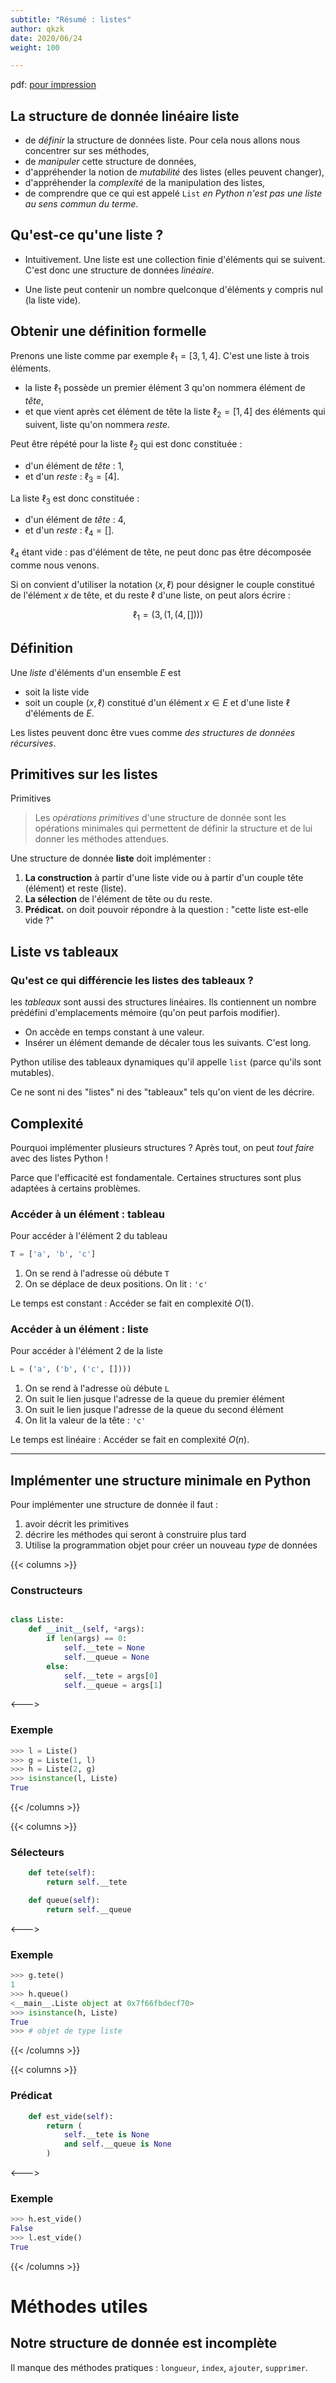 ```yaml
---
subtitle: "Résumé : listes"
author: qkzk
date: 2020/06/24
weight: 100

---
```


pdf: [pour impression](/uploads/docnsitale/listes/listes_resume.pdf)


## La structure de donnée linéaire **liste**


- de _définir_ la structure de données liste. Pour cela nous allons nous concentrer sur ses méthodes,
- de _manipuler_ cette structure de données,
- d'appréhender la notion de _mutabilité_ des listes (elles peuvent changer),
- d'appréhender la _complexité_ de la manipulation des listes,
- de comprendre que ce qui est appelé `List` _en Python n'est pas une liste au sens commun du terme_.


## Qu'est-ce qu'une liste ?

* Intuitivement. Une liste est une collection finie d'éléments qui se suivent. C'est donc une structure de données *linéaire*.

* Une liste peut contenir un nombre quelconque d'éléments y compris nul (la liste vide).

## Obtenir une définition formelle

Prenons une liste comme par exemple $\ell_1 = [3, 1, 4]$.  C'est une liste à trois éléments.


* la liste $\ell_1$ possède un premier élément $3$ qu'on nommera élément de *tête*,
* et que vient après cet élément de tête la liste $\ell_2 = [1, 4]$ des éléments qui suivent,
  liste qu'on nommera *reste*.


Peut être répété pour la liste $\ell_2$ qui est donc constituée :

* d'un élément de *tête* : $1$,
* et d'un *reste* : $\ell_3 = [4]$.

La liste $\ell_3$ est donc constituée :

* d'un élément de *tête* : $4$,
* et d'un *reste* : $\ell_4 = []$.

$\ell_4$ étant vide : pas d'élément de tête, ne peut donc pas être décomposée comme nous venons.



Si on convient d'utiliser la notation $(x,\ell)$ pour désigner le couple constitué de
l'élément $x$ de tête, et du reste $\ell$ d'une liste, on peut alors écrire :


$$\ell_1 = (3, (1, (4, [])))$$



## Définition


Une *liste* d'éléments d'un ensemble $E$ est

* soit la liste vide
* soit un couple $(x,\ell)$ constitué d'un élément $x\in E$
 et d'une liste $\ell$ d'éléments de $E$.

Les listes peuvent donc être vues comme _des structures de données récursives_.

## Primitives sur les listes


Primitives

>   Les _opérations primitives_ d'une structure de donnée sont les opérations minimales qui permettent de définir la structure et de lui donner les méthodes attendues.




Une structure de donnée **liste** doit implémenter :

1. **La construction** à partir d'une liste vide ou à partir d'un couple tête (élément) et reste (liste).
2. **La sélection** de l'élément de tête ou du reste.
3. **Prédicat.** on doit pouvoir répondre à la question : "cette liste est-elle vide ?"

## Liste vs tableaux

### Qu'est ce qui différencie les listes des tableaux ?

les _tableaux_ sont aussi des structures linéaires. Ils contiennent un nombre
prédéfini d'emplacements mémoire (qu'on peut parfois modifier).

* On accède en temps constant à une valeur.
* Insérer un élément demande de décaler tous les suivants. C'est long.

Python utilise des tableaux dynamiques qu'il appelle `list` (parce qu'ils sont mutables).

Ce ne sont ni des "listes" ni des "tableaux" tels qu'on vient de les décrire.

## Complexité


Pourquoi implémenter plusieurs structures ? Après tout, on peut
_tout faire_ avec des listes Python !

Parce que l'efficacité est fondamentale. Certaines structures sont plus adaptées à certains problèmes.


### Accéder à un élément : tableau

Pour accéder à l'élément 2 du tableau

```python
T = ['a', 'b', 'c']
```

1. On se rend à l'adresse où débute `T`
2. On se déplace de deux positions. On lit : `'c'`

Le temps est constant : Accéder se fait en complexité $O(1)$.

### Accéder à un élément : liste

Pour accéder à l'élément 2 de la liste

```python
L = ('a', ('b', ('c', [])))
```

1. On se rend à l'adresse où débute `L`
2. On suit le lien jusque l'adresse de la queue du premier élément
2. On suit le lien jusque l'adresse de la queue du second élément
3. On lit la valeur de la tête : `'c'`

Le temps est linéaire : Accéder se fait en complexité $O(n)$.

---


## Implémenter une structure minimale en Python

Pour implémenter une structure de donnée il faut :

1. avoir décrit les primitives
2. décrire les méthodes qui seront à construire plus tard
3. Utilise la programmation objet pour créer un nouveau _type_ de données

{{< columns >}} <!-- begin columns block -->
### Constructeurs

```python

class Liste:
    def __init__(self, *args):
        if len(args) == 0:
            self.__tete = None
            self.__queue = None
        else:
            self.__tete = args[0]
            self.__queue = args[1]
```
<---> <!-- magic separator, between columns -->


### Exemple

```python
>>> l = Liste()
>>> g = Liste(1, l)
>>> h = Liste(2, g)      
>>> isinstance(l, Liste) 
True                     
```

{{< /columns >}}

{{< columns >}}
### Sélecteurs

```python
    def tete(self):
        return self.__tete

    def queue(self):
        return self.__queue
```
<--->
### Exemple

```python
>>> g.tete()
1
>>> h.queue()
<__main__.Liste object at 0x7f66fbdecf70>
>>> isinstance(h, Liste)
True 
>>> # objet de type liste
```
{{< /columns >}}

{{< columns >}}
### Prédicat
```python
    def est_vide(self):
        return (
            self.__tete is None 
            and self.__queue is None
        )
```
<--->
### Exemple
```python
>>> h.est_vide()
False
>>> l.est_vide()
True
```
{{< /columns >}}



# Méthodes utiles

## Notre structure de donnée est incomplète

Il manque des méthodes pratiques : `longueur`, `index`, `ajouter`, `supprimer`.
